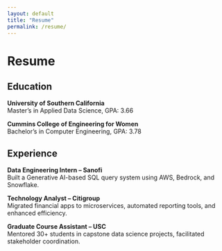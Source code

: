 ```yaml
---
layout: default
title: "Resume"
permalink: /resume/
---
```


# Resume

## Education

**University of Southern California**  
Master’s in Applied Data Science, GPA: 3.66

**Cummins College of Engineering for Women**  
Bachelor’s in Computer Engineering, GPA: 3.78

## Experience

**Data Engineering Intern – Sanofi**  
Built a Generative AI-based SQL query system using AWS, Bedrock, and Snowflake.

**Technology Analyst – Citigroup**  
Migrated financial apps to microservices, automated reporting tools, and enhanced efficiency.

**Graduate Course Assistant – USC**  
Mentored 30+ students in capstone data science projects, facilitated stakeholder coordination.
